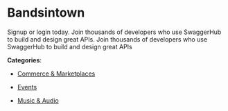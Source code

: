 # Bandsintown


Signup or login today.  Join thousands of developers who use SwaggerHub to build and design great APIs. Join thousands of developers who use SwaggerHub to build and design great APIs



**Categories**:

- [Commerce & Marketplaces](https://github.com/apis-list/apis-list#commerce-and-marketplaces)

- [Events](https://github.com/apis-list/apis-list#events)

- [Music & Audio](https://github.com/apis-list/apis-list#music-and-audio)



